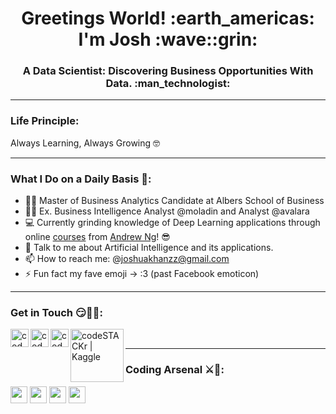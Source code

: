 <h1 align="center">Greetings World! :earth_americas: I'm Josh :wave::grin:</h1>

<h3 align="center">A Data Scientist: Discovering Business Opportunities With Data. :man_technologist:</h3>

---

### Life Principle:
Always Learning, Always Growing :nerd_face:

---

### What I Do on a Daily Basis :thinking::
- :man_student: Master of Business Analytics Candidate at Albers School of Business 
- :man_office_worker: Ex. Business Intelligence Analyst @moladin and Analyst @avalara
- :computer: Currently grinding knowledge of Deep Learning applications through online [courses](https://www.coursera.org/instructor/andrewng) from [Andrew Ng](https://www.andrewng.org/)! :sunglasses:
- 💬 Talk to me about Artificial Intelligence and its applications.
- 📫 How to reach me: @joshuakhanzz@gmail.com
- ⚡ Fun fact my fave emoji -> :3 (past Facebook emoticon)

---

### Get in Touch :smirk::handshake::partying_face::
[<img align="left" alt="codeSTACKr | LinkedIn" width="29px" src="https://upload.wikimedia.org/wikipedia/commons/thumb/c/ca/LinkedIn_logo_initials.png/768px-LinkedIn_logo_initials.png" />](https://www.linkedin.com/in/joshkan/)
[<img align="left" alt="codeSTACKr | Instagram" width="29px" src="https://upload.wikimedia.org/wikipedia/commons/thumb/5/58/Instagram-Icon.png/640px-Instagram-Icon.png" />](https://www.instagram.com/joshuakan_/)
[<img align="left" alt="codeSTACKr | Medium" width="29px" src="https://upload.wikimedia.org/wikipedia/commons/thumb/e/ec/Medium_logo_Monogram.svg/180px-Medium_logo_Monogram.svg.png" />](https://medium.com/@joshuakan_)
[<img align="left" alt="codeSTACKr | Kaggle" width="85px" src="https://upload.wikimedia.org/wikipedia/commons/7/7c/Kaggle_logo.png" />](https://www.kaggle.com/joshuakan)
<!-- [<img align="left" alt="codeSTACKr | Discord" width="40px" src="https://upload.wikimedia.org/wikipedia/commons/thumb/c/c9/Discord-New-Logo.png/320px-Discord-New-Logo.png" />](https://discord.gg/AM9kZDSaTj) -->

<br/>

---

### Coding Arsenal :crossed_swords::bow_and_arrow::
<code><img height="27" src="https://engineering.fb.com/wp-content/uploads/2016/05/2000px-Python-logo-notext.svg_.png"></code>
<code><img height="27" src="https://www.r-project.org/Rlogo.png"></code>
<code><img height="27" src="https://img.favpng.com/2/3/9/mysql-logo-database-microsoft-sql-server-png-favpng-8BiL0NVk5zh0ViJa9xDnMbMB5.jpg"></code>
<code><img height="27" src="https://raw.githubusercontent.com/isocpp/logos/master/cpp_logo.png"></code>

